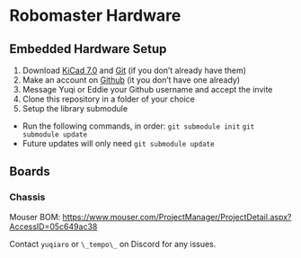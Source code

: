 # Robomaster Hardware

## Embedded Hardware Setup 

1. Download [KiCad 7.0](https://www.kicad.org/download/) and [Git](https://www.git-scm.com/downloads) (if you don’t already have them)
2. Make an account on [Github](www.github.com) (it you don’t have one already)
3. Message Yuqi or Eddie your Github username and accept the invite
4. Clone this repository in a folder of your choice
5. Setup the library submodule
  - Run the following commands, in order:
    `git submodule init`
	`git submodule update`
  - Future updates will only need `git submodule update`

## Boards
### Chassis
Mouser BOM: <https://www.mouser.com/ProjectManager/ProjectDetail.aspx?AccessID=05c649ac38>

Contact `yuqiaro` or `\_tempo\_` on Discord for any issues.

